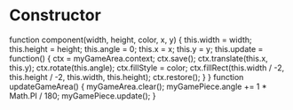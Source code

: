 # Constructor
function component(width, height, color, x, y) {   this.width = width;   this.height = height;   this.angle = 0;   this.x = x;   this.y = y;   this.update = function() {     ctx = myGameArea.context;     ctx.save();     ctx.translate(this.x, this.y);     ctx.rotate(this.angle);     ctx.fillStyle = color;     ctx.fillRect(this.width / -2, this.height / -2, this.width, this.height);     ctx.restore();   } }  function updateGameArea() {   myGameArea.clear();   myGamePiece.angle += 1 * Math.PI / 180;   myGamePiece.update(); }
